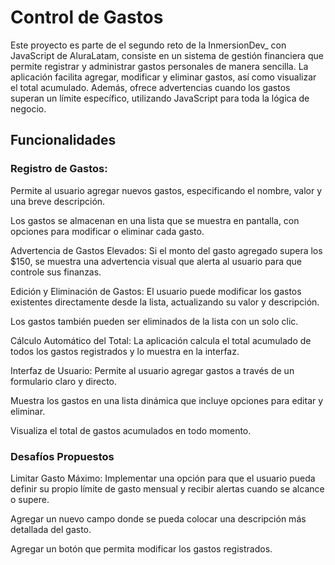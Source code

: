 <h1>Control de Gastos</h1>

Este proyecto es parte de el segundo reto de la InmersionDev_ con JavaScript de AluraLatam, consiste en un sistema de gestión financiera que permite registrar y administrar gastos personales de manera sencilla. La aplicación facilita agregar, modificar y eliminar gastos, así como visualizar el total acumulado. Además, ofrece advertencias cuando los gastos superan un límite específico, utilizando JavaScript para toda la lógica de negocio.


<h2>Funcionalidades</h2>

<h3>Registro de Gastos:</h3>

Permite al usuario agregar nuevos gastos, especificando el nombre, valor y una breve descripción.

Los gastos se almacenan en una lista que se muestra en pantalla, con opciones para modificar o eliminar cada gasto.

Advertencia de Gastos Elevados:
Si el monto del gasto agregado supera los $150, se muestra una advertencia visual que alerta al usuario para que controle sus finanzas.

Edición y Eliminación de Gastos:
El usuario puede modificar los gastos existentes directamente desde la lista, actualizando su valor y descripción.

Los gastos también pueden ser eliminados de la lista con un solo clic.

Cálculo Automático del Total:
La aplicación calcula el total acumulado de todos los gastos registrados y lo muestra en la interfaz.

Interfaz de Usuario:
Permite al usuario agregar gastos a través de un formulario claro y directo.

Muestra los gastos en una lista dinámica que incluye opciones para editar y eliminar.

Visualiza el total de gastos acumulados en todo momento.

<h3>Desafíos Propuestos</h3>

Limitar Gasto Máximo:
Implementar una opción para que el usuario pueda definir su propio límite de gasto mensual y recibir alertas cuando se alcance o supere.

Agregar un nuevo campo donde se pueda colocar una descripción más detallada del gasto.

Agregar un botón que permita modificar los gastos registrados.
